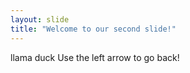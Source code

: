 ```yaml
---
layout: slide
title: "Welcome to our second slide!"
---
```

llama duck
Use the left arrow to go back!
